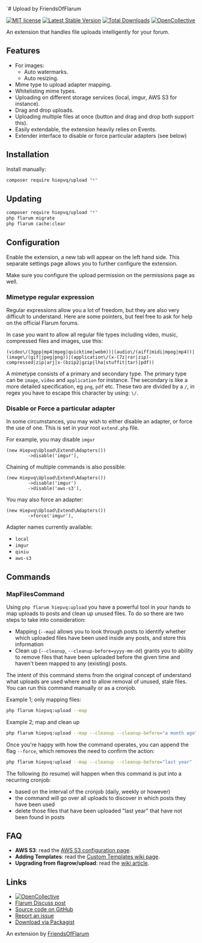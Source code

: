 `# Upload by FriendsOfFlarum

[![MIT license](https://img.shields.io/badge/license-MIT-blue.svg)](https://github.com/FriendsOfFlarum/upload/blob/master/LICENSE.md) [![Latest Stable Version](https://img.shields.io/packagist/v/hiepvq/upload.svg)](https://packagist.org/packages/hiepvq/upload) [![Total Downloads](https://img.shields.io/packagist/dt/hiepvq/upload.svg)](https://packagist.org/packages/hiepvq/upload) [![OpenCollective](https://img.shields.io/badge/opencollective-hiepvq-blue.svg)](https://opencollective.com/hiepvq/donate)

An extension that handles file uploads intelligently for your forum.

## Features

- For images:
  - Auto watermarks.
  - Auto resizing.
- Mime type to upload adapter mapping.
- Whitelisting mime types.
- Uploading on different storage services (local, imgur, AWS S3 for instance).
- Drag and drop uploads.
- Uploading multiple files at once (button and drag and drop both support this).
- Easily extendable, the extension heavily relies on Events.
- Extender interface to disable or force particular adapters (see below)

## Installation

Install manually:

```sh
composer require hiepvq/upload "*"
```

## Updating

```sh
composer require hiepvq/upload "*"
php flarum migrate
php flarum cache:clear
```

## Configuration

Enable the extension, a new tab will appear on the left hand side. This separate settings page allows you to further configure the extension.

Make sure you configure the upload permission on the permissions page as well.

### Mimetype regular expression

Regular expressions allow you a lot of freedom, but they are also very difficult to understand. Here are some pointers, but feel free to ask
for help on the official Flarum forums.

In case you want to allow all regular file types including video, music, compressed files and images, use this:

```text
(video\/(3gpp|mp4|mpeg|quicktime|webm))|(audio\/(aiff|midi|mpeg|mp4))|(image\/(gif|jpeg|png))|(application\/(x-(7z|rar|zip)-compressed|zip|arj|x-(bzip2|gzip|lha|stuffit|tar)|pdf))
```

A mimetype consists of a primary and secondary type. The primary type can be `image`, `video` and `application` for instance.
The secondary is like a more detailed specification, eg `png`, `pdf` etc. These two are divided by a `/`, in regex you have to escape this character by using: `\/`.


### Disable or Force a particular adapter

In some circumstances, you may wish to either disable an adapter, or force the use of one. This is set in your root `extend.php` file.

For example, you may disable `imgur`
```
(new Hiepvq\Upload\Extend\Adapters())
        ->disable('imgur'),
```

Chaining of multiple commands is also possible:
```
(new Hiepvq\Upload\Extend\Adapters())
        ->disable('imgur')
        ->disable('aws-s3'),
```

You may also force an adapter:
```
(new Hiepvq\Upload\Extend\Adapters())
        ->force('imgur'),
```

Adapter names currently available:
- `local`
- `imgur`
- `qiniu`
- `aws-s3`

## Commands

### MapFilesCommand

Using `php flarum hiepvq:upload` you have a powerful tool in your hands to map uploads to posts and
clean up unused files. To do so there are two steps to take into consideration:

- Mapping (`--map`) allows you to look through posts to identify whether which uploaded files have been used inside any posts, and store this information
- Clean up (`--cleanup`, `--cleanup-before=yyyy-mm-dd`) grants you to ability to remove files that have been uploaded before the given time and haven't been mapped to any (existing) posts.

The intent of this command stems from the original concept of understand what uploads are used where and to allow removal
of unused, stale files. You can run this command manually or as a cronjob.

Example 1; only mapping files:

```bash
php flarum hiepvq:upload --map
```

Example 2; map and clean up

```bash
php flarum hiepvq:upload --map --cleanup --cleanup-before="a month ago"
```

Once you're happy with how the command operates, you can append the flag `--force`, which removes the need to confirm
the action:

```bash
php flarum hiepvq:upload --map --cleanup --cleanup-before="last year" --force
```

The following (to resume) will happen when this command is put into a recurring cronjob:

- based on the interval of the cronjob (daily, weekly or however)
- the command will go over all uploads to discover in which posts they have been used
- delete those files that have been uploaded "last year" that have not been found in posts

## FAQ

-  __AWS S3__: read the [AWS S3 configuration page](https://github.com/FriendsOfFlarum/upload/wiki/aws-s3).
-  __Adding Templates__: read the [Custom Templates wiki page](https://github.com/FriendsOfFlarum/upload/wiki/Custom-Templates).
- __Upgrading from flagrow/upload__: read the [wiki article](https://github.com/FriendsOfFlarum/upload/wiki/Upgrade-from-Flagrow-Upload).

## Links

- [![OpenCollective](https://img.shields.io/badge/donate-friendsofflarum-44AEE5?style=for-the-badge&logo=open-collective)](https://opencollective.com/hiepvq/donate)
- [Flarum Discuss post](https://discuss.flarum.org/d/4154)
- [Source code on GitHub](https://github.com/FriendsOfFlarum/upload)
- [Report an issue](https://github.com/FriendsOfFlarum/upload/issues)
- [Download via Packagist](https://packagist.org/packages/hiepvq/upload)

An extension by [FriendsOfFlarum](https://github.com/FriendsOfFlarum)
